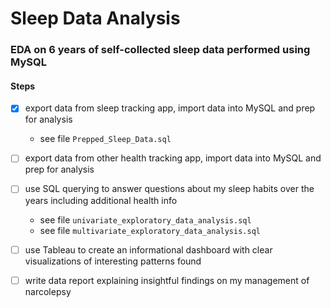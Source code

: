 # Sleep Data Analysis
### EDA on 6 years of self-collected sleep data performed using MySQL

#### Steps
- [x] export data from sleep tracking app, import data into MySQL and prep for analysis 
    - see file `Prepped_Sleep_Data.sql`

- [ ] export data from other health tracking app, import data into MySQL and prep for analysis

- [ ] use SQL querying to answer questions about my sleep habits over the years including additional health info
    - see file `univariate_exploratory_data_analysis.sql`
    - see file `multivariate_exploratory_data_analysis.sql`

- [ ] use Tableau to create an informational dashboard with clear visualizations of interesting patterns found

- [ ] write data report explaining insightful findings on my management of narcolepsy